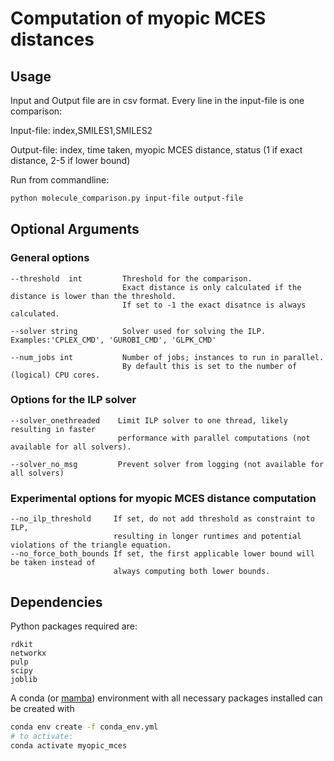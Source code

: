# Computation of myopic MCES distances

## Usage

Input and Output file are in csv format. Every line in the input-file is one comparison:

Input-file: index,SMILES1,SMILES2

Output-file: index, time taken, myopic MCES distance, status (1 if exact distance, 2-5 if lower bound)

Run from commandline:
```bash
python molecule_comparison.py input-file output-file
```

## Optional Arguments

### General options
```
--threshold  int         Threshold for the comparison.
                         Exact distance is only calculated if the distance is lower than the threshold.
                         If set to -1 the exact disatnce is always calculated.

--solver string          Solver used for solving the ILP. Examples:'CPLEX_CMD', 'GUROBI_CMD', 'GLPK_CMD'

--num_jobs int           Number of jobs; instances to run in parallel.
                         By default this is set to the number of (logical) CPU cores.
```

### Options for the ILP solver
```
--solver_onethreaded    Limit ILP solver to one thread, likely resulting in faster
                        performance with parallel computations (not available for all solvers).

--solver_no_msg         Prevent solver from logging (not available for all solvers)

```

### Experimental options for myopic MCES distance computation
```
--no_ilp_threshold     If set, do not add threshold as constraint to ILP,
                       resulting in longer runtimes and potential violations of the triangle equation.
--no_force_both_bounds If set, the first applicable lower bound will be taken instead of
                       always computing both lower bounds.
```


## Dependencies

Python packages required are:
```
rdkit
networkx
pulp
scipy
joblib
```

A conda (or [mamba](https://github.com/mamba-org/mamba)) environment with all necessary packages installed can be created with
```bash
conda env create -f conda_env.yml
# to activate:
conda activate myopic_mces
```
